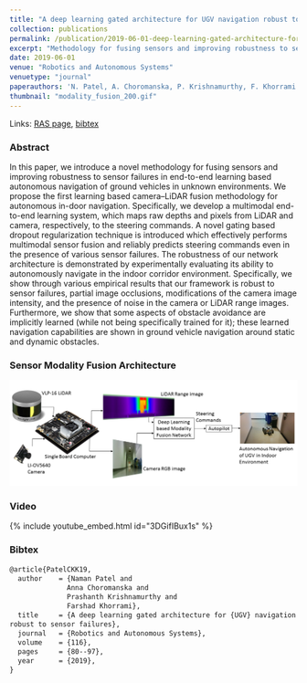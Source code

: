 ```yaml
---
title: "A deep learning gated architecture for UGV navigation robust to sensor failures"
collection: publications
permalink: /publication/2019-06-01-deep-learning-gated-architecture-for UGV-navigation
excerpt: "Methodology for fusing sensors and improving robustness to sensor failures in end-to-end learning based autonomous navigation of ground vehicles in unknown environments."
date: 2019-06-01
venue: "Robotics and Autonomous Systems"
venuetype: "journal"
paperauthors: 'N. Patel, A. Choromanska, P. Krishnamurthy, F. Khorrami'
thumbnail: "modality_fusion_200.gif"
---
```


Links: [RAS page](https://www.sciencedirect.com/science/article/pii/S0921889018305645), [bibtex](#bibtex)

### Abstract

In this paper, we introduce a novel methodology for fusing sensors and improving robustness to sensor failures in end-to-end learning based autonomous navigation of ground vehicles in unknown environments. We propose the first learning based camera–LiDAR fusion methodology for autonomous in-door navigation. Specifically, we develop a multimodal end-to-end learning system, which maps raw depths and pixels from LiDAR and camera, respectively, to the steering commands. A novel gating based dropout regularization technique is introduced which effectively performs multimodal sensor fusion and reliably predicts steering commands even in the presence of various sensor failures. The robustness of our network architecture is demonstrated by experimentally evaluating its ability to autonomously navigate in the indoor corridor environment. Specifically, we show through various empirical results that our framework is robust to sensor failures, partial image occlusions, modifications of the camera image intensity, and the presence of noise in the camera or LiDAR range images. Furthermore, we show that some aspects of obstacle avoidance are implicitly learned (while not being specifically trained for it); these learned navigation capabilities are shown in ground vehicle navigation around static and dynamic obstacles.

### Sensor Modality Fusion Architecture

![Modality fusion framework overview](/images/modality_fusion_framework.png)

### Video

{% include youtube_embed.html id="3DGifIBux1s" %}

### Bibtex

    @article{PatelCKK19,
      author    = {Naman Patel and
                  Anna Choromanska and
                  Prashanth Krishnamurthy and
                  Farshad Khorrami},
      title     = {A deep learning gated architecture for {UGV} navigation robust to sensor failures},
      journal   = {Robotics and Autonomous Systems},
      volume    = {116},
      pages     = {80--97},
      year      = {2019},
    }
